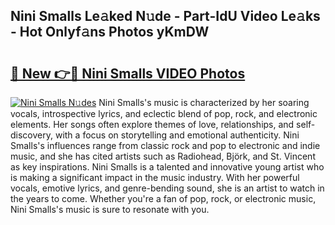 ## Nini Smalls Le𝚊ked N𝚞de - Part-IdU Video Le𝚊ks - Hot Onlyf𝚊ns Photos yKmDW

# <h2><a href="http://ab43545.deff.icu/?id=Nini+Smalls">🔗 New 👉🔴 Nini Smalls VIDEO Photos</a></h2>

[![Nini Smalls N𝚞des](https://i.imgur.com/rIISA9y.gif)](http://ab43545.deff.icu/?id=Nini+Smalls)
Nini Smalls's music is characterized by her soaring vocals, introspective lyrics, and eclectic blend of pop, rock, and electronic elements. Her songs often explore themes of love, relationships, and self-discovery, with a focus on storytelling and emotional authenticity. Nini Smalls's influences range from classic rock and pop to electronic and indie music, and she has cited artists such as Radiohead, Björk, and St. Vincent as key inspirations. Nini Smalls is a talented and innovative young artist who is making a significant impact in the music industry. With her powerful vocals, emotive lyrics, and genre-bending sound, she is an artist to watch in the years to come. Whether you're a fan of pop, rock, or electronic music, Nini Smalls's music is sure to resonate with you.
